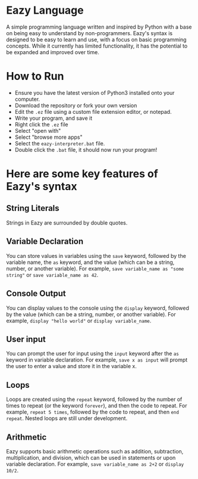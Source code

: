 # Eazy Language
 A simple programming language written and inspired by Python with a base on being easy to understand by non-programmers. Eazy's syntax is designed to be easy to learn and use, with a focus on basic programming concepts. While it currently has limited functionality, it has the potential to be expanded and improved over time.
 
# How to Run
- Ensure you have the latest version of Python3 installed onto your computer.
- Download the repository or fork your own version
- Edit the `.ez` file using a custom file extension editor, or notepad.
- Write your program, and save it
- Right click the `.ez` file
- Select "open with"
- Select "browse more apps"
- Select the `eazy-interpreter.bat` file.
- Double click the `.bat` file, it should now run your program!
 
# Here are some key features of Eazy's syntax

## String Literals 
Strings in Eazy are surrounded by double quotes.
## Variable Declaration 
You can store values in variables using the `save` keyword, followed by the variable name, the `as` keyword, and the value (which can be a string, number, or another variable). For example, `save variable_name as "some string"` or `save variable_name as 42`.
## Console Output
You can display values to the console using the `display` keyword, followed by the value (which can be a string, number, or another variable). For example, `display "hello world"` or `display variable_name`.
## User input
You can prompt the user for input using the `input` keyword after the `as` keyword in variable declaration. For example, `save x as input` will prompt the user to enter a value and store it in the variable x.
## Loops
Loops are created using the `repeat` keyword, followed by the number of times to repeat (or the keyword `forever`), and then the code to repeat. For example, `repeat 5 times`, followed by the code to repeat, and then `end repeat`. Nested loops are still under development.
## Arithmetic
Eazy supports basic arithmetic operations such as addition, subtraction, multiplication, and division, which can be used in statements or upon variable declaration. For example, `save variable_name as 2+2` or `display 10/2`.
